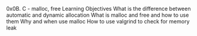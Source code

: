 0x0B. C - malloc, free
Learning Objectives
What is the difference between automatic and dynamic allocation
What is malloc and free and how to use them
Why and when use malloc
How to use valgrind to check for memory leak
